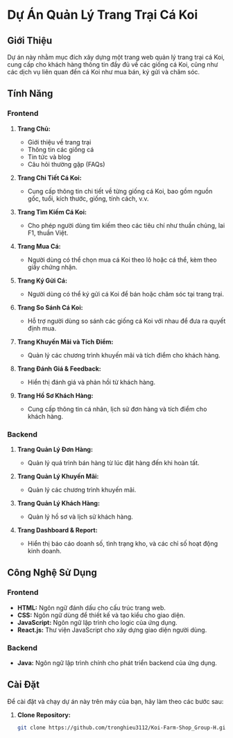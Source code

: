 # Dự Án Quản Lý Trang Trại Cá Koi

## Giới Thiệu
Dự án này nhằm mục đích xây dựng một trang web quản lý trang trại cá Koi, cung cấp cho khách hàng thông tin đầy đủ về các giống cá Koi, cũng như các dịch vụ liên quan đến cá Koi như mua bán, ký gửi và chăm sóc.

## Tính Năng
### Frontend
1. **Trang Chủ:** 
   - Giới thiệu về trang trại
   - Thông tin các giống cá
   - Tin tức và blog
   - Câu hỏi thường gặp (FAQs)

2. **Trang Chi Tiết Cá Koi:** 
   - Cung cấp thông tin chi tiết về từng giống cá Koi, bao gồm nguồn gốc, tuổi, kích thước, giống, tính cách, v.v.

3. **Trang Tìm Kiếm Cá Koi:** 
   - Cho phép người dùng tìm kiếm theo các tiêu chí như thuần chủng, lai F1, thuần Việt.

4. **Trang Mua Cá:** 
   - Người dùng có thể chọn mua cá Koi theo lô hoặc cá thể, kèm theo giấy chứng nhận.

5. **Trang Ký Gửi Cá:** 
   - Người dùng có thể ký gửi cá Koi để bán hoặc chăm sóc tại trang trại.

6. **Trang So Sánh Cá Koi:** 
   - Hỗ trợ người dùng so sánh các giống cá Koi với nhau để đưa ra quyết định mua.

7. **Trang Khuyến Mãi và Tích Điểm:** 
   - Quản lý các chương trình khuyến mãi và tích điểm cho khách hàng.

8. **Trang Đánh Giá & Feedback:** 
   - Hiển thị đánh giá và phản hồi từ khách hàng.

9. **Trang Hồ Sơ Khách Hàng:** 
   - Cung cấp thông tin cá nhân, lịch sử đơn hàng và tích điểm cho khách hàng.

### Backend
1. **Trang Quản Lý Đơn Hàng:** 
   - Quản lý quá trình bán hàng từ lúc đặt hàng đến khi hoàn tất.

2. **Trang Quản Lý Khuyến Mãi:** 
   - Quản lý các chương trình khuyến mãi.

3. **Trang Quản Lý Khách Hàng:** 
   - Quản lý hồ sơ và lịch sử khách hàng.

4. **Trang Dashboard & Report:** 
   - Hiển thị báo cáo doanh số, tình trạng kho, và các chỉ số hoạt động kinh doanh.

## Công Nghệ Sử Dụng
### Frontend
- **HTML:** Ngôn ngữ đánh dấu cho cấu trúc trang web.
- **CSS:** Ngôn ngữ dùng để thiết kế và tạo kiểu cho giao diện.
- **JavaScript:** Ngôn ngữ lập trình cho logic của ứng dụng.
- **React.js:** Thư viện JavaScript cho xây dựng giao diện người dùng.

### Backend
- **Java:** Ngôn ngữ lập trình chính cho phát triển backend của ứng dụng.

## Cài Đặt
Để cài đặt và chạy dự án này trên máy của bạn, hãy làm theo các bước sau:

1. **Clone Repository:**
   ```bash
   git clone https://github.com/tronghieu3112/Koi-Farm-Shop_Group-H.git

